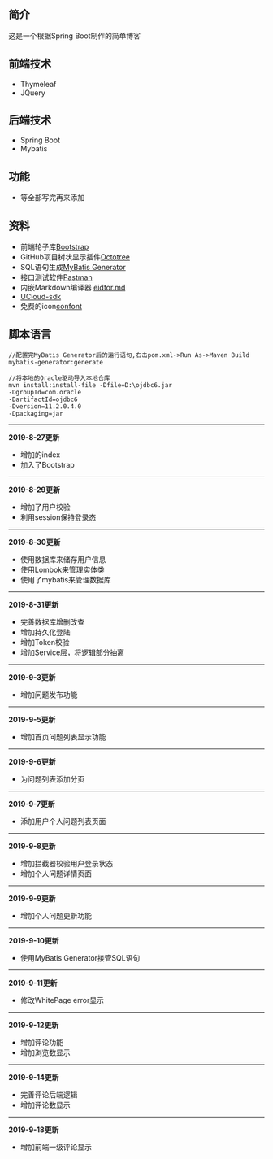 ## 简介

这是一个根据Spring Boot制作的简单博客

## 前端技术

- Thymeleaf
- JQuery

## 后端技术

- Spring Boot
- Mybatis

## 功能

- 等全部写完再来添加

## 资料

- 前端轮子库[Bootstrap](https://www.bootcss.com/)
- GitHub项目树状显示插件[Octotree](http://www.cnplugins.com/devtool/octotree/download.html)
- SQL语句生成[MyBatis Generator](http://www.mybatis.org/generator/index.html)
- 接口测试软件[Pastman](https://www.getpostman.com/downloads/)
- 内嵌Markdown编译器 [eidtor.md](http://editor.md.ipandao.com/)
- [UCloud-sdk](https://github.com/ucloud/ufile-sdk-java)
- 免费的icon[confont](https://www.iconfont.cn/)

## 脚本语言
```
//配置完MyBatis Generator后的运行语句,右击pom.xml->Run As->Maven Build
mybatis-generator:generate

//将本地的Oracle驱动导入本地仓库
mvn install:install-file -Dfile=D:\ojdbc6.jar
-DgroupId=com.oracle
-DartifactId=ojdbc6
-Dversion=11.2.0.4.0
-Dpackaging=jar
```

---
**2019-8-27更新**

- 增加的index
- 加入了Bootstrap

---
**2019-8-29更新**

- 增加了用户校验
- 利用session保持登录态

---
**2019-8-30更新**

- 使用数据库来储存用户信息
- 使用Lombok来管理实体类
- 使用了mybatis来管理数据库

---
**2019-8-31更新**

- 完善数据库增删改查
- 增加持久化登陆
- 增加Token校验
- 增加Service层，将逻辑部分抽离

---
**2019-9-3更新**

- 增加问题发布功能

---
**2019-9-5更新**

- 增加首页问题列表显示功能

---
**2019-9-6更新**

- 为问题列表添加分页

---
**2019-9-7更新**

- 添加用户个人问题列表页面

---
**2019-9-8更新**

- 增加拦截器校验用户登录状态
- 增加个人问题详情页面

---
**2019-9-9更新**

- 增加个人问题更新功能

---
**2019-9-10更新**

- 使用MyBatis Generator接管SQL语句

---
**2019-9-11更新**

- 修改WhitePage error显示

---
**2019-9-12更新**

- 增加评论功能
- 增加浏览数显示

---
**2019-9-14更新**

- 完善评论后端逻辑
- 增加评论数显示

---
**2019-9-18更新**

- 增加前端一级评论显示
